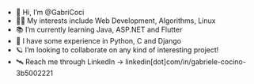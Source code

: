 - 👋 Hi, I’m @GabriCoci
- 👨‍💻 My interests include Web Development, Algorithms, Linux
- 📚 I’m currently learning Java, ASP.NET and Flutter
- 🧬 I have some experience in Python, C and Django
- 🪐 I’m looking to collaborate on any kind of interesting project!
- 🛰️ Reach me through LinkedIn -> linkedin[dot]com/in/gabriele-cocino-3b5002221

<!---
GabriCoci/GabriCoci is a ✨ special ✨ repository because its `README.md` (this file) appears on your GitHub profile.
You can click the Preview link to take a look at your changes.
--->
